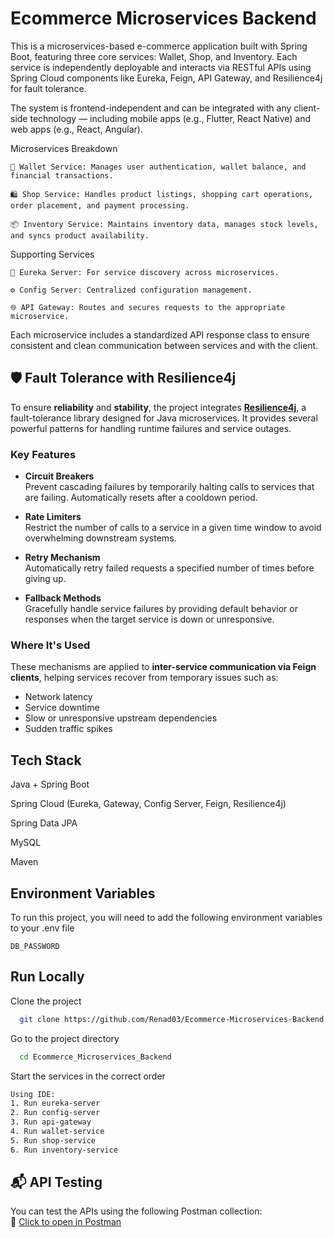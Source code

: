 
# Ecommerce Microservices Backend

This is a microservices-based e-commerce application built with Spring Boot, featuring three core services: Wallet, Shop, and Inventory. Each service is independently deployable and interacts via RESTful APIs using Spring Cloud components like Eureka, Feign, API Gateway, and Resilience4j for fault tolerance.

The system is frontend-independent and can be integrated with any client-side technology — including mobile apps (e.g., Flutter, React Native) and web apps (e.g., React, Angular).

Microservices Breakdown

    👜 Wallet Service: Manages user authentication, wallet balance, and financial transactions.

    🛍️ Shop Service: Handles product listings, shopping cart operations, order placement, and payment processing.

    📦 Inventory Service: Maintains inventory data, manages stock levels, and syncs product availability.

Supporting Services

    🧭 Eureka Server: For service discovery across microservices.

    ⚙️ Config Server: Centralized configuration management.

    🌐 API Gateway: Routes and secures requests to the appropriate microservice.

Each microservice includes a standardized API response class to ensure consistent and clean communication between services and with the client.

## 🛡️ Fault Tolerance with Resilience4j

To ensure **reliability** and **stability**, the project integrates **[Resilience4j](https://resilience4j.readme.io/)**, a fault-tolerance library designed for Java microservices. It provides several powerful patterns for handling runtime failures and service outages.

### Key Features

- **Circuit Breakers**  
  Prevent cascading failures by temporarily halting calls to services that are failing. Automatically resets after a cooldown period.

- **Rate Limiters**  
  Restrict the number of calls to a service in a given time window to avoid overwhelming downstream systems.

- **Retry Mechanism**  
  Automatically retry failed requests a specified number of times before giving up.

- **Fallback Methods**  
  Gracefully handle service failures by providing default behavior or responses when the target service is down or unresponsive.

###  Where It's Used

These mechanisms are applied to **inter-service communication via Feign clients**, helping services recover from temporary issues such as:

- Network latency
- Service downtime
- Slow or unresponsive upstream dependencies
- Sudden traffic spikes


## Tech Stack

Java + Spring Boot

Spring Cloud (Eureka, Gateway, Config Server, Feign, Resilience4j)

Spring Data JPA

MySQL

Maven


## Environment Variables

To run this project, you will need to add the following environment variables to your .env file

`DB_PASSWORD`
## Run Locally

Clone the project

```bash
  git clone https://github.com/Renad03/Ecommerce-Microservices-Backend.git
```

Go to the project directory

```bash
  cd Ecommerce_Microservices_Backend
```

Start the services in the correct order

```bash
Using IDE:
1. Run eureka-server
2. Run config-server
3. Run api-gateway
4. Run wallet-service
5. Run shop-service
6. Run inventory-service
```
## 📬 API Testing

You can test the APIs using the following Postman collection:  
🔗 [Click to open in Postman](
https://luxebeauty.postman.co/workspace/Cosmetics-Ecommerce~eae5b93d-b18c-4030-a0d1-8a98214a6de6/collection/38020700-05d54657-a148-4cfd-a617-a85178c743ec?action=share&creator=38020700)



